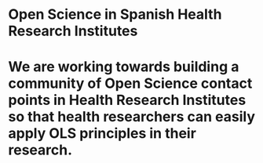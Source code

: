 # Open Science in Spanish Health Research Institutes

# We are working towards building a community of Open Science contact points in Health Research Institutes so that health researchers can easily apply OLS principles in their research. 
